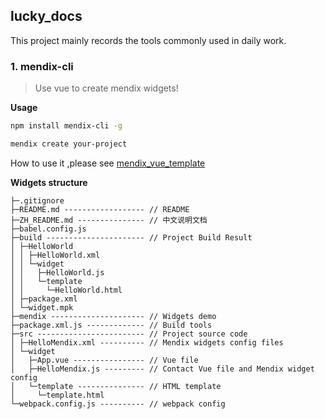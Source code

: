 ## lucky_docs

This project mainly records the tools commonly used in daily work.

### 1. mendix-cli

> Use vue to create mendix widgets!

**Usage**

```bash
npm install mendix-cli -g

mendix create your-project
```

How to use it ,please see [mendix_vue_template](https://github.com/MrGaoGang/mendix_vue_template)

**Widgets structure**

```
├─.gitignore 
├─README.md ------------------ // README
├─ZH_README.md --------------- // 中文说明文档
├─babel.config.js 
├─build ---------------------- // Project Build Result
│ ├─HelloWorld 
│ │ ├─HelloWorld.xml 
│ │ └─widget 
│ │   ├─HelloWorld.js 
│ │   └─template 
│ │     └─HelloWorld.html 
│ ├─package.xml 
│ └─widget.mpk 
├─mendix --------------------- // Widgets demo
├─package.xml.js ------------- // Build tools
├─src ------------------------ // Project source code
│ ├─HelloMendix.xml ---------- // Mendix widgets config files
│ └─widget 
│   ├─App.vue ---------------- // Vue file
│   ├─HelloMendix.js --------- // Contact Vue file and Mendix widget config
│   └─template --------------- // HTML template
│     └─template.html 
└─webpack.config.js ---------- // webpack config
```